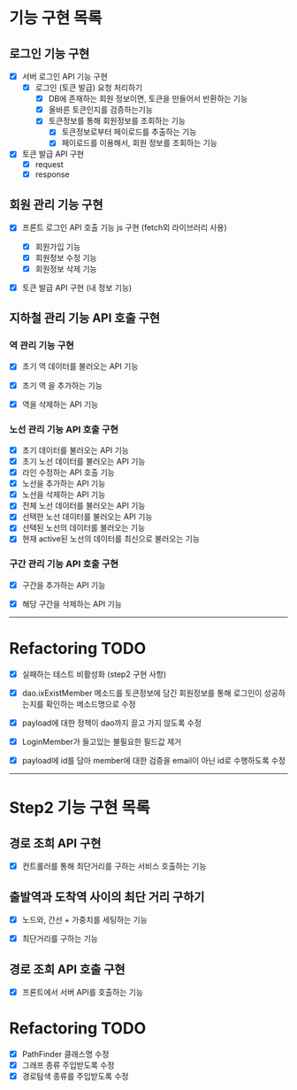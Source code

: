 # 기능 구현 목록

## 로그인 기능 구현
- [x] 서버 로그인 API 기능 구현
  - [x] 로그인 (토큰 발급) 요청 처리하기
    - [x] DB에 존재하는 회원 정보이면, 토큰을 만들어서 반환하는 기능
    - [x] 올바른 토큰인지를 검증하는기능
    - [x] 토큰정보를 통해 회원정보를 조회하는 기능
      - [x] 토큰정보로부터 페이로드를 추출하는 기능
      - [x] 페이로드를 이용해서, 회원 정보를 조회하는 기능

- [x] 토큰 발급 API 구현
    - [x] request
    - [x] response

## 회원 관리 기능 구현
- [x] 프론트 로그인 API 호출 기능 js 구현 (fetch외 라이브러리 사용)
  - [x] 회원가입 기능
  - [x] 회원정보 수정 기능
  - [x] 회원정보 삭제 기능
- [x] 토큰 발급 API 구현 (내 정보 기능)


## 지하철 관리 기능 API 호출 구현
### 역 관리 기능 구현
- [x] 초기 역 데이터를 불러오는 API 기능
- [x] 초기 역 을 추가하는 기능
- [x] 역을 삭제하는 API 기능


### 노선 관리 기능 API 호출 구현
- [x] 초기  데이터를 불러오는 API 기능
- [x] 초기 노선 데이터를 불러오는 API 기능
- [x] 라인 수정하는 API 호출 기능
- [x] 노선을 추가하는 API 기능
- [x] 노선을 삭제하는 API 기능
- [x] 전체 노선 데이터를 불러오는 API 기능
- [x] 선택한 노선 데이터를 불러오는 API 기능
- [x] 선택된 노선의 데이터를 불러오는 기능
- [x] 현재 active된 노선의 데이터를 최신으로 불러오는 기능

### 구간 관리 기능 API 호출 구현
- [x] 구간을 추가하는 API 기능
- [x] 해당 구간을 삭제하는 API 기능


---

# Refactoring TODO

- [X] 실패하는 테스트 비활성화 (step2 구현 사항)
- [x] dao.ixExistMember 메소드를 토큰정보에 담긴 회원정보를 통해 로그인이 성공하는지를 확인하는 메소드명으로 수정
- [x] payload에 대한 정책이 dao까지 끌고 가지 않도록 수정
- [x] LoginMember가 들고있는 불필요한 필드값 제거
- [x] payload에 id를 담아 member에 대한 검증을 email이 아닌 id로 수행하도록 수정


---

# Step2 기능 구현 목록

## 경로 조희 API 구현
- [x] 컨트롤러를 통해 최단거리를 구하는 서비스 호출하는 기능 

## 출발역과 도착역 사이의 최단 거리 구하기
- [x] 노드와, 간선 + 가중치를 세팅하는 기능
- [x] 최단거리를 구하는 기능


## 경로 조희 API 호출 구현
- [x] 프론트에서 서버 API를 호출하는 기능


# Refactoring TODO
- [x] PathFinder 클래스명 수정
- [x] 그래프 종류 주입받도록 수정
- [x] 경로탐색 종류를 주입받도록 수정